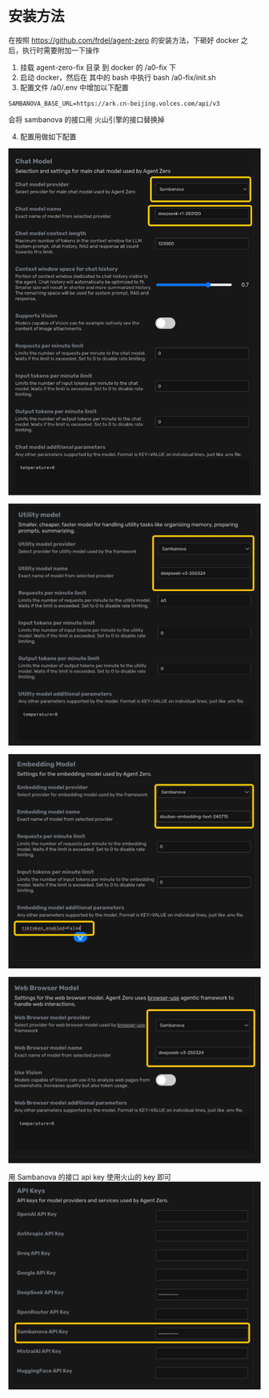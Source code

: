 # 安装方法

在按照 https://github.com/frdel/agent-zero 的安装方法，下砸好 docker 之后，执行时需要附加一下操作
1. 挂载 agent-zero-fix 目录 到 docker 的 /a0-fix 下
2. 启动 docker，然后在 其中的 bash 中执行 bash /a0-fix/init.sh
3. 配置文件 /a0/.env 中增加以下配置

```
SAMBANOVA_BASE_URL=https://ark.cn-beijing.volces.com/api/v3
```
会将 sambanova 的接口用 火山引擎的接口替换掉

4. 配置用做如下配置

![](./assets/c1.png)

![](./assets/c2.png)

![](./assets/c3.png)

![](./assets/c4.png)

用 Sambanova 的接口 api key 使用火山的 key 即可
![](./assets/c5.png)
